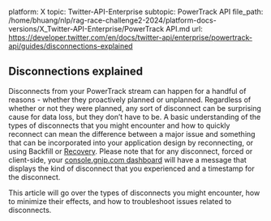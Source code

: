 platform: X
topic: Twitter-API-Enterprise
subtopic: PowerTrack API
file_path: /home/bhuang/nlp/rag-race-challenge2-2024/platform-docs-versions/X_Twitter-API-Enterprise/PowerTrack API.md
url: https://developer.twitter.com/en/docs/twitter-api/enterprise/powertrack-api/guides/disconnections-explained


## Disconnections explained

Disconnects from your PowerTrack stream can happen for a handful of reasons - whether they proactively planned or unplanned. Regardless of whether or not they were planned, any sort of disconnect can be surprising cause for data loss, but they don’t have to be. A basic understanding of the types of disconnects that you might encounter and how to quickly reconnect can mean the difference between a major issue and something that can be incorporated into your application design by reconnecting, or using Backfill or [Recovery](https://developer.twitter.com/en/docs/twitter-api/enterprise/powertrack-api/guides/powertrack_recovery_and_redundancy_features#replay). Please note that for any disconnect, forced or client-side, your [console.gnip.com dashboard](https://console.gnip.com/) will have a message that displays the kind of disconnect that you experienced and a timestamp for the disconnect.  

This article will go over the types of disconnects you might encounter, how to minimize their effects, and how to troubleshoot issues related to disconnects.